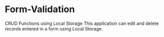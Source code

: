 # Form-Validation
CRUD Functions using Local Storage
 This application can edit and delete records entered in a form using Local Storage.
